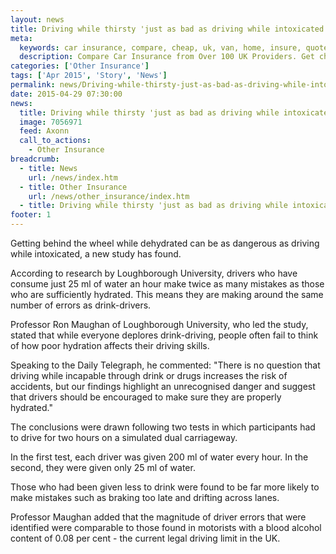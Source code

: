 ```yaml
---
layout: news
title: Driving while thirsty 'just as bad as driving while intoxicated' - Quotezone.co.uk
meta:
  keywords: car insurance, compare, cheap, uk, van, home, insure, quotes, online, comparison, bike, loans, life
  description: Compare Car Insurance from Over 100 UK Providers. Get cheap quotes online now using our fast, free, secure comparison site
categories: ['Other Insurance']
tags: ['Apr 2015', 'Story', 'News']
permalink: news/Driving-while-thirsty-just-as-bad-as-driving-while-intoxicated-.htm
date: 2015-04-29 07:30:00
news:
  title: Driving while thirsty 'just as bad as driving while intoxicated'
  image: 7056971
  feed: Axonn
  call_to_actions:
    - Other Insurance
breadcrumb:
  - title: News
    url: /news/index.htm
  - title: Other Insurance
    url: /news/other_insurance/index.htm
  - title: Driving while thirsty 'just as bad as driving while intoxicated'
footer: 1
---
```


Getting behind the wheel while dehydrated can be as dangerous as driving while intoxicated, a new study has found.

According to research by Loughborough University, drivers who have consume just 25 ml of water an hour make twice as many mistakes as those who are sufficiently hydrated. This means they are making around the same number of errors as drink-drivers.

Professor Ron Maughan of Loughborough University, who led the study, stated that while everyone deplores drink-driving, people often fail to think of how poor hydration affects their driving skills.

Speaking to the Daily Telegraph, he commented: &quot;There is no question that driving while incapable through drink or drugs increases the risk of accidents, but our findings highlight an unrecognised danger and suggest that drivers should be encouraged to make sure they are properly hydrated.&quot;

The conclusions were drawn following two tests in which participants had to drive for two hours on a simulated dual carriageway.

In the first test, each driver was given 200 ml of water every hour. In the second, they were given only 25 ml of water.

Those who had been given less to drink were found to be far more likely to make mistakes such as braking too late and drifting across lanes.

Professor Maughan added that the magnitude of driver errors that were identified were comparable to those found in motorists with a blood alcohol content of 0.08 per cent - the current legal driving limit in the UK.
